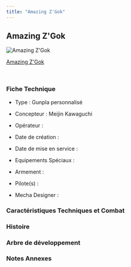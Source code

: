 ```yaml
---
title: "Amazing Z'Gok"
---
```


Amazing Z'Gok
-------------



![Amazing Z'Gok](/images/stories/saga/gundambfgmc/mechas/amazing-zgok.png)

[Amazing Z'Gok](javascript:change_image_m('images/stories/saga/gundambfgmc/mechas/amazing-zgok.png');)

 

### Fiche Technique


- Type : Gunpla personnalisé
  
- Concepteur : Meijin Kawaguchi
  
- Opérateur : 
  
- Date de création : 
  
- Date de mise en service : 
  
- Equipements Spéciaux :




- Armement :




- Pilote(s) : 





- Mecha Designer : 


### Caractéristiques Techniques et Combat


### Histoire


### Arbre de développement


### Notes Annexes


